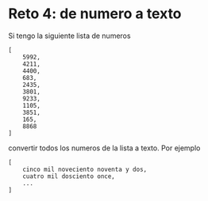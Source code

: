 # Reto 4: de numero a texto

Si tengo la siguiente lista de numeros

```
[
    5992,
    4211,
    4400,
    683,
    2435,
    3801,
    9233,
    1105,
    3851,
    165,
    8868
]
```

convertir todos los numeros de la lista a texto. Por ejemplo

```
[
    cinco mil noveciento noventa y dos,
    cuatro mil dosciento once,
    ...
]
```
